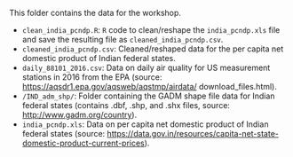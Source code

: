 This folder contains the data for the workshop.

* `clean_india_pcndp.R`: `R` code to clean/reshape the `india_pcndp.xls` file and save the resulting file as `cleaned_india_pcndp.csv`.
* `cleaned_india_pcndp.csv`: Cleaned/reshaped data for the per capita net domestic product of Indian federal states.
* `daily_88101_2016.csv`: Data on daily air quality for US measurement stations in 2016 from the EPA (source:  https://aqsdr1.epa.gov/aqsweb/aqstmp/airdata/
download_files.html).
* `/IND_adm_shp/`: Folder containing the GADM shape file data for Indian federal states (contains .dbf, .shp, and .shx files, source: http://www.gadm.org/country).
* `india_pcndp.xls`: Data on per capita net domestic product of Indian federal states (source:  https://data.gov.in/resources/capita-net-state-domestic-product-current-prices).
